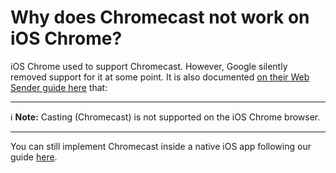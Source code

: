 # Why does Chromecast not work on iOS Chrome?

iOS Chrome used to support Chromecast. However, Google silently removed support for it at some point. It is also documented [on their Web Sender guide here](https://developers.google.com/cast/docs/web_sender) that:

---

ℹ️ **Note:** Casting (Chromecast) is not supported on the iOS Chrome browser.

---

You can still implement Chromecast inside a native iOS app following our guide [here](https://docs.theoplayer.com/how-to-guides/03-cast/01-chromecast/06-enable-chromecast-on-the-sender.md).
